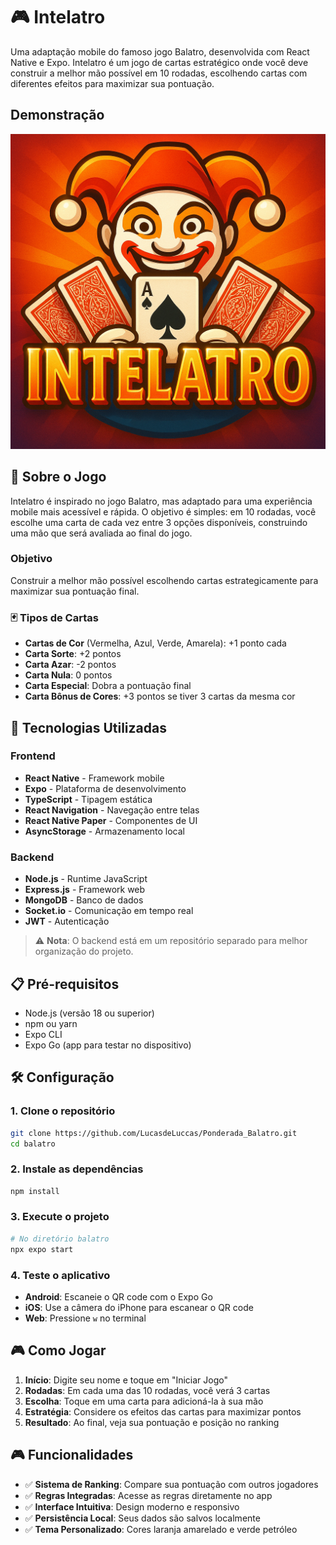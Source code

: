# 🎮 Intelatro

Uma adaptação mobile do famoso jogo Balatro, desenvolvida com React Native e Expo. Intelatro é um jogo de cartas estratégico onde você deve construir a melhor mão possível em 10 rodadas, escolhendo cartas com diferentes efeitos para maximizar sua pontuação.

## Demonstração

[![Demonstração do Jogo](balatro/assets/icon.png)](https://youtube.com/shorts/3MCPPfg-g10?feature=share)


## 📱 Sobre o Jogo

Intelatro é inspirado no jogo Balatro, mas adaptado para uma experiência mobile mais acessível e rápida. O objetivo é simples: em 10 rodadas, você escolhe uma carta de cada vez entre 3 opções disponíveis, construindo uma mão que será avaliada ao final do jogo.

### Objetivo

Construir a melhor mão possível escolhendo cartas estrategicamente para maximizar sua pontuação final.

### 🃏 Tipos de Cartas

- **Cartas de Cor** (Vermelha, Azul, Verde, Amarela): +1 ponto cada
- **Carta Sorte**: +2 pontos
- **Carta Azar**: -2 pontos
- **Carta Nula**: 0 pontos
- **Carta Especial**: Dobra a pontuação final
- **Carta Bônus de Cores**: +3 pontos se tiver 3 cartas da mesma cor

## 🚀 Tecnologias Utilizadas

### Frontend

- **React Native** - Framework mobile
- **Expo** - Plataforma de desenvolvimento
- **TypeScript** - Tipagem estática
- **React Navigation** - Navegação entre telas
- **React Native Paper** - Componentes de UI
- **AsyncStorage** - Armazenamento local

### Backend

- **Node.js** - Runtime JavaScript
- **Express.js** - Framework web
- **MongoDB** - Banco de dados
- **Socket.io** - Comunicação em tempo real
- **JWT** - Autenticação

> ⚠️ **Nota**: O backend está em um repositório separado para melhor organização do projeto.

## 📋 Pré-requisitos

- Node.js (versão 18 ou superior)
- npm ou yarn
- Expo CLI
- Expo Go (app para testar no dispositivo)

## 🛠️ Configuração

### 1. Clone o repositório

```bash
git clone https://github.com/LucasdeLuccas/Ponderada_Balatro.git
cd balatro
```

### 2. Instale as dependências

```bash
npm install
```

### 3. Execute o projeto

```bash
# No diretório balatro
npx expo start
```

### 4. Teste o aplicativo

- **Android**: Escaneie o QR code com o Expo Go
- **iOS**: Use a câmera do iPhone para escanear o QR code
- **Web**: Pressione `w` no terminal

## 🎮 Como Jogar

1. **Início**: Digite seu nome e toque em "Iniciar Jogo"
2. **Rodadas**: Em cada uma das 10 rodadas, você verá 3 cartas
3. **Escolha**: Toque em uma carta para adicioná-la à sua mão
4. **Estratégia**: Considere os efeitos das cartas para maximizar pontos
5. **Resultado**: Ao final, veja sua pontuação e posição no ranking

## 🎮 Funcionalidades

- ✅ **Sistema de Ranking**: Compare sua pontuação com outros jogadores
- ✅ **Regras Integradas**: Acesse as regras diretamente no app
- ✅ **Interface Intuitiva**: Design moderno e responsivo
- ✅ **Persistência Local**: Seus dados são salvos localmente
- ✅ **Tema Personalizado**: Cores laranja amarelado e verde petróleo


